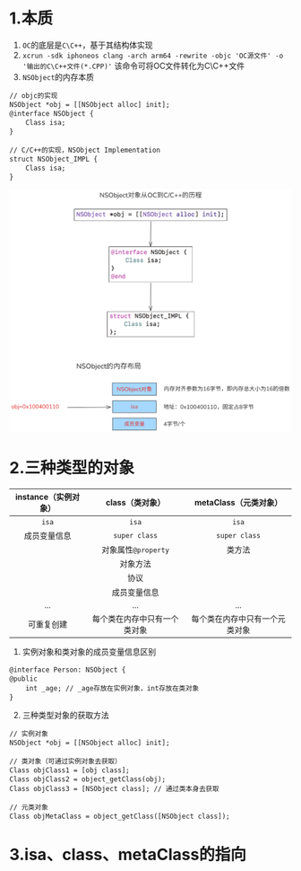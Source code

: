 
# 1.本质
1. `OC`的底层是`C\C++`，基于其结构体实现
2. `xcrun -sdk iphoneos clang -arch arm64 -rewrite -objc 'OC源文件' -o '输出的C\C++文件(*.CPP)'` 该命令可将OC文件转化为C\C++文件
3. `NSObject`的内存本质
```objc
// objc的实现
NSObject *obj = [[NSObject alloc] init];
@interface NSObject {
	Class isa;
}

// C/C++的实现，NSObject Implementation
struct NSObject_IMPL {
	Class isa;
}
```

![微信图片_20241201212031.png](https://raw.githubusercontent.com/627969687/LevelUp/main/resource/202412012120360.png)

# 2.三种类型的对象

| instance（实例对象） |   class（类对象）    | metaClass（元类对象） |
| :------------: | :-------------: | :-------------: |
|     `isa`      |      `isa`      |      `isa`      |
|     成员变量信息     |  `super class`  |  `super class`  |
|                | 对象属性`@property` |       类方法       |
|                |      对象方法       |                 |
|                |       协议        |                 |
|                |     成员变量信息      |                 |
|      ...       |       ...       |       ...       |
|     可重复创建      | 每个类在内存中只有一个类对象  | 每个类在内存中只有一个元类对象 |

1. 实例对象和类对象的成员变量信息区别
```objc
@interface Person: NSObject {
@public
	int _age; // _age存放在实例对象，int存放在类对象
}
```
2. 三种类型对象的获取方法
```objc
// 实例对象
NSObject *obj = [[NSObject alloc] init];

// 类对象（可通过实例对象去获取）
Class objClass1 = [obj class];
Class objClass2 = object_getClass(obj);
Class objClass3 = [NSObject class]; // 通过类本身去获取

// 元类对象
Class objMetaClass = object_getClass([NSObject class]);
```

# 3.isa、class、metaClass的指向






